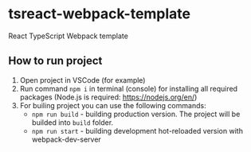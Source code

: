 # tsreact-webpack-template

React TypeScript Webpack template

## How to run project

1. Open project in VSCode (for example)
2. Run command `npm i` in terminal (console) for installing all required packages (Node.js is required: <https://nodejs.org/en/>)
3. For builing project you can use the following commands:
   - `npm run build` - building production version. The project will be builded into `build` folder.
   - `npm run start` - building development hot-reloaded version with webpack-dev-server

